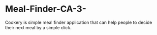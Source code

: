 # Meal-Finder-CA-3-
Cookery is simple meal finder application that can help people to decide their next meal by a simple click.
